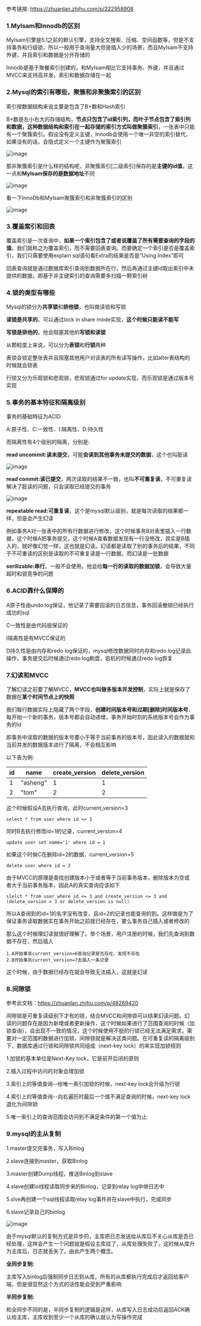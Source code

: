 参考链接: https://zhuanlan.zhihu.com/p/222958908


### 1.MyIsam和Innodb的区别

MyIsam引擎是5.1之前的默认引擎，支持全文搜索、压缩、空间函数等，但是不支持事务和行级锁，所以一般用于查询量大但是插入少的场景，而且MyIsam不支持外键，并且索引和数据是分开存储的

Innodb是基于聚餐索引创建的，和MyIsam相比它支持事务、外键，并且通过MVCC来支持高并发，索引和数据存储在一起


### 2.Mysql的索引有哪些，聚簇和非聚簇索引的区别

索引按数据结构来说主要是包含了B+数和Hash索引

B+数是左小右大的存储结构，**节点只包含了id索引列，而叶子节点包含了索引列和数据，这种数据结构和索引在一起存储的索引方式叫做聚簇索引**，一张表中只能有一个聚簇索引。假设没有定义主键，Innodb会使用一个唯一非空的索引替代，如果没有的话，会隐式定义一个主键作为聚簇索引

![image](https://pic4.zhimg.com/80/v2-320a89f21fef9f624a962ab0984f98b3_1440w.jpg)

那非聚簇索引是什么样的结构呢，非聚簇索引[二级索引]保存的是**主键的id值**，这一点和**MyIsam保存的是数据地址**不同

![image](https://pic2.zhimg.com/80/v2-595b4d33bb2bcae9c5f965027dc3a329_1440w.jpg)

看一下InnoDb和MyIsam聚簇索引和非聚簇索引的区别

![image](https://pic1.zhimg.com/80/v2-456850b4603163bc88a79c20f9afb5bc_1440w.jpg)


### 3.覆盖索引和回表

覆盖索引是一次查询中，**如果一个索引包含了或者说覆盖了所有需要查询的字段的值**，我们就称之为覆盖索引，而不需要回表查询。而要确定一个索引是否是覆盖索引，我们只需要使用explain sql语句看Extra的结果是否是“Using Index”即可

回表查询就是通过数据库索引查询到数据所在行，然后再通过主键id取出索引中未提供的数据，即基于非主键索引的查询需要多扫描一颗索引树

### 4.锁的类型有哪些

Mysql的锁分为**共享锁**和**排他锁**，也叫做读锁和写锁

**读锁是共享的**，可以通过lock in share mode实现，**这个时候只能读不能写**

**写锁是排他的**，他会阻塞其他的**写锁和读锁**

从颗粒度上来说，可以分为**表锁**和**行锁**两种

表锁会锁定整张表并且阻塞其他用户对该表的所有读写操作，比如alter表结构的时候就会锁表

行锁又分为乐观锁和悲观锁，悲观锁通过for update实现，而乐观锁是通过版本号实现


### 5.事务的基本特征和隔离级别

事务的基础特征为ACID

A:原子性、C:一致性、I:隔离性、D:持久性

而隔离性有4个级别的隔离，分别是:

**read uncommit:读未提交**，可能**会读到其他事务未提交的数据**，这个也叫脏读

![image](https://pic4.zhimg.com/80/v2-32a03f131c50bd72988e4d04c7f02307_1440w.jpg)


**read commit:读已提交**，两次读取的结果不一致，也叫**不可重复读**，不可重复读解决了脏读的问题，只会读取已经提交的事务

![image](https://pic3.zhimg.com/80/v2-b9de6b0edec18bd56f274b8e8ae0ff1a_1440w.jpg)


**repeatable read:可重复读**，这个是mysql默认级别，就是每次读取的结果都一样，但是会产生幻读

例如事务A对一张表中的所有行数据进行修改，这个时候事务B对表里插入一行数据，这个时候A把事务提交，这个时候A查看数据发现有一行没修改，其实是B插入的，就好像幻觉一样，这也就是幻读。幻读都是读取了别的事务后的结果，不同于不可重读的区别是读取的不可重复读是一行数据，而幻读是一批数据

**serilizable:串行**，一般不会使用，他会给**每一行的读取的数据加锁**，会导致大量超时和锁竞争的问题


### 6.ACID靠什么保障的

A原子性由undo log保证，他记录了需要回滚的日志信息，事务回滚撤销已经执行成功的sql

C一致性是由代码层保证的

I隔离性是有MVCC保证的

D持久性是由内存和redo log保证的，mysql修改数据同时内存和redo log记录此操作，事务提交后时候通过redo log刷盘，宕机的时候通过redo log恢复

### 7.幻读和MVCC

了解幻读之前要了解MVCC，**MVCC也叫做多版本并发控制**，实际上就是保存了数据在**某个时间节点上的快照**

我们每行数据实际上隐藏了两个字段，**创建时间版本号和过期[删除]时间版本号**，每开始一个新的事务，版本号都会自动递增，事务开始时刻的系统版本号会作为事务的Id

即事务中读取的数据的版本号要小于等于当前事务的版本号，因此读入的数据就和当前并发的数据版本进行了隔离，不会相互影响

以下表为例:

id | name | create_version | delete_version
---|---|---|---
1 | "asheng" | 1 | 1
2 | "tom" | 2 | 2

这个时候假设A去执行查询，此时current_version=3

    select * from user where id <= 3

同时B去执行修改id=1的记录，current_version=4

    update user set name='1' where id = 1

如果这个时候C在删除id=2的数据，current_version=5

    delete user where id = 2

由于MVCC的原理是查找创建版本小于或者等于当前事务版本，删除版本为空或者大于当前事务版本，因此A的真实查询应该如下

    slelct * from user where id <= 3 and create_version <= 3 and (delete_version > 3 or delete_version is null)

所以A查询到的id=1的名字没有改变，且id=2的记录也能查询的到。这样做是为了保证事务读取数据实在事务开始之前就已经存在，要么事务自己插入或者修改的

那么这个时候理幻读就很好理解了。举个场景，用户注册的时候，我们先查询到数据不存在，然后插入

    1.A开始事务current_version=6查询记录是否存在，发现不存在
    2.B开始事务current_version=7去插入一条记录

这个时候，由于数据已经存在就会导致无法插入，这就是幻读

### 8.间隙锁

参考此文档：https://zhuanlan.zhihu.com/p/48269420

间隙锁是可重复读级别下才有的锁，结合MVCC和间隙锁可以结果幻读问题。幻读的问题存在是因为新增或者更新操作，这个时候如果进行了范围查询的时候（加锁查询），会出现不一致的情况，这个时候使用不挺的行锁已经无法满足需求，需要对一定范围的数据进行加锁，间隙锁就是解决这类问题。在可重复读的隔离级别下，数据库通过行锁和间隙锁共同组成（next-key lock）的来实现加锁规则

1.加锁的基本单位是Next-Key lock，它是前开后闭的原则

2.插入过程中访问的对象会增加锁

3.索引上的等值查询--给唯一索引加锁的时候，next-key lock会升级为行锁

4.索引上的等值查询--向右遍历时最后一个值不满足查询的时候，next-key lock退化为间隙锁

5.唯一索引上的查询范围会访问到不满足条件的第一个值为止


### 9.mysql的主从复制

1.master提交完事务，写入Binlog

2.slave连接到master，获取Binlog

3.master创建Dump线程，推送Binlog到slave

4.slave创建Io线程读取同步来的Binlog，记录到relay log中继日志中

5.slve再创建一个sql线程读取relay log事件并在slave中执行，完成同步

6.slave记录自己的binlog

![image](https://pic4.zhimg.com/80/v2-3f4098ddcf2173e707353e26ea68b657_1440w.jpg)

由于mysql默认的复制方式是异步的，主库把日志发送给从库后不关心从库是否已经处理，这样会产生一个问题就是假设主库挂了，从库处理失败了，这时候从库升为主库后，日志就丢失了。由此产生两个概念。

**全同步复制:**

主库写入binlog后强制同步日志到从库，所有的从库都执行完成后才返回给客户端，但是很显然这个方式的话性能会受到严重影响

**半同步复制:**

和全同步不同的是，半同步复制的逻辑是这样，从库写入日志成功后返回ACK确认给主库，主库收到至少一个从库的确认就认为写操作完成


